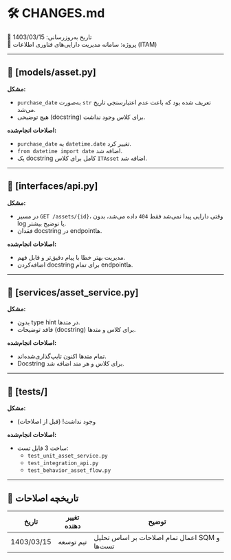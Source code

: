
# 🛠 CHANGES.md  
📅 تاریخ به‌روزرسانی: 1403/03/15  
📁 پروژه: سامانه مدیریت دارایی‌های فناوری اطلاعات (ITAM)

---

## 🔧 [models/asset.py]
**مشکل:**  
- `purchase_date` به‌صورت `str` تعریف شده بود که باعث عدم اعتبارسنجی تاریخ می‌شد.
- هیچ توضیحی (docstring) برای کلاس وجود نداشت.

**اصلاحات انجام‌شده:**  
- `purchase_date` به `datetime.date` تغییر کرد.
- `from datetime import date` اضافه شد.
- یک docstring کامل برای کلاس `ITAsset` اضافه شد.

---

## 🔧 [interfaces/api.py]
**مشکل:**  
- در مسیر `GET /assets/{id}`، وقتی دارایی پیدا نمی‌شد فقط `404` داده می‌شد، بدون log یا توضیح بیشتر.
- فقدان docstring در endpointها.

**اصلاحات انجام‌شده:**  
- مدیریت بهتر خطا با پیام دقیق‌تر و قابل فهم.
- اضافه‌کردن docstring برای تمام endpointها.

---

## 🔧 [services/asset_service.py]
**مشکل:**  
- بدون type hint در متدها.
- فاقد توضیحات (docstring) برای کلاس و متدها.

**اصلاحات انجام‌شده:**  
- تمام متدها اکنون تایپ‌گذاری‌شده‌اند.
- Docstring برای کلاس و هر متد اضافه شد.

---

## 🔧 [tests/]
**مشکل:**  
- وجود نداشت! (قبل از اصلاحات)

**اصلاحات انجام‌شده:**  
- ساخت 3 فایل تست:
  - `test_unit_asset_service.py`
  - `test_integration_api.py`
  - `test_behavior_asset_flow.py`

---

## 🔁 تاریخچه اصلاحات

| تاریخ       | تغییر دهنده | توضیح |
|-------------|--------------|--------|
| 1403/03/15  | تیم توسعه    | اعمال تمام اصلاحات بر اساس تحلیل SQM و تست‌ها


